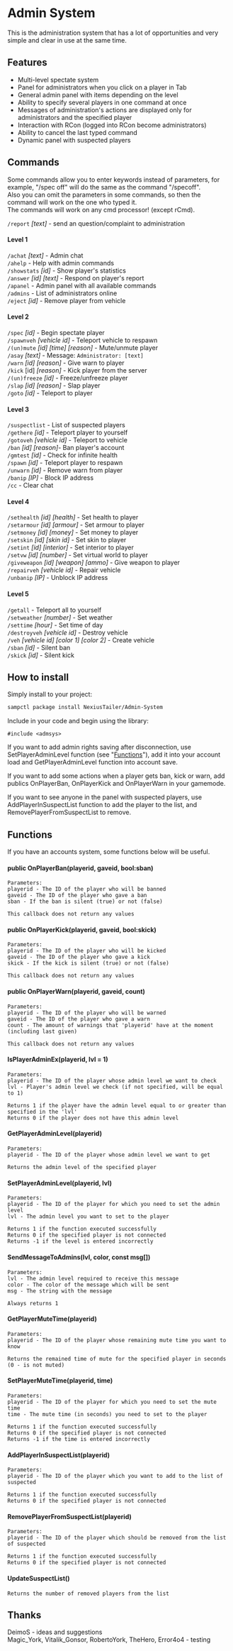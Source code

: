 # Admin System

This is the administration system that has a lot of opportunities and very simple and clear in use at the same time.

## Features
* Multi-level spectate system
* Panel for administrators when you click on a player in Tab
* General admin panel with items depending on the level
* Ability to specify several players in one command at once
* Messages of administration's actions are displayed only for administrators and the specified player
* Interaction with RCon (logged into RCon become administrators)
* Ability to cancel the last typed command
* Dynamic panel with suspected players

## Commands
Some commands allow you to enter keywords instead of parameters, for example, "/spec off" will do the same as the command "/specoff".  
Also you can omit the parameters in some commands, so then the command will work on the one who typed it.  
The commands will work on any cmd processor! (except rCmd).

`/report` *[text]* - send an question/complaint to administration

#### Level 1
`/achat` *[text]* - Admin chat  
`/ahelp` - Help with admin commands  
`/showstats` *[id]* - Show player's statistics  
`/answer` *[id]* *[text]* - Respond on player's report  
`/apanel` - Admin panel with all available commands  
`/admins` - List of administrators online  
`/eject` *[id]* - Remove player from vehicle

#### Level 2
`/spec` *[id]* - Begin spectate player  
`/spawnveh` *[vehicle id]* - Teleport vehicle to respawn  
`/(un)mute` *[id]* *[time]* *[reason]* - Mute/unmute player  
`/asay` *[text]* - Message: `Administrator: [text]`  
`/warn` *[id]* *[reason]* - Give warn to player  
`/kick` [id] *[reason]* - Kick player from the server  
`/(un)freeze` *[id]* - Freeze/unfreeze player  
`/slap` *[id]* *[reason]* - Slap player  
`/goto` *[id]* - Teleport to player

#### Level 3
`/suspectlist` - List of suspected players  
`/gethere` *[id]* - Teleport player to yourself  
`/gotoveh` *[vehicle id]* - Teleport to vehicle  
`/ban` *[id]* *[reason]*- Ban player's account  
`/gmtest` *[id]* - Check for infinite health  
`/spawn` *[id]* - Teleport player to respawn  
`/unwarn` *[id]* - Remove warn from player  
`/banip` *[IP]* - Block IP address  
`/cc` - Clear chat

#### Level 4
`/sethealth` *[id]* *[health]* - Set health to player  
`/setarmour` *[id]* *[armour]* - Set armour to player  
`/setmoney` *[id]* *[money]* - Set money to player  
`/setskin` *[id]* *[skin id]* - Set skin to player  
`/setint` *[id]* *[interior]* - Set interior to player  
`/setvw` *[id]* *[number]* - Set virtual world to player  
`/giveweapon` *[id]* *[weapon]* *[ammo]* - Give weapon to player  
`/repairveh` *[vehicle id]* - Repair vehicle  
`/unbanip` *[IP]* - Unblock IP address

#### Level 5
`/getall` - Teleport all to yourself  
`/setweather` *[number]* - Set weather  
`/settime` *[hour]* - Set time of day  
`/destroyveh` *[vehicle id]* - Destroy vehicle  
`/veh` *[vehicle id]* *[color 1]* *[color 2]* - Create vehicle  
`/sban` *[id]* - Silent ban  
`/skick` *[id]* - Silent kick

## How to install
Simply install to your project:
```bash
sampctl package install NexiusTailer/Admin-System
```

Include in your code and begin using the library:
```pawn
#include <admsys>
```

If you want to add admin rights saving after disconnection, use SetPlayerAdminLevel function (see "[Functions](README.md#functions)"), add it into your account load and GetPlayerAdminLevel function into account save.

If you want to add some actions when a player gets ban, kick or warn, add publics OnPlayerBan, OnPlayerKick and OnPlayerWarn in your gamemode.

If you want to see anyone in the panel with suspected players, use AddPlayerInSuspectList function to add the player to the list, and RemovePlayerFromSuspectList to remove.

## Functions
If you have an accounts system, some functions below will be useful.

#### public OnPlayerBan(playerid, gaveid, bool:sban)
```
Parameters:
playerid - The ID of the player who will be banned
gaveid - The ID of the player who gave a ban
sban - If the ban is silent (true) or not (false)

This callback does not return any values
```

#### public OnPlayerKick(playerid, gaveid, bool:skick)
```
Parameters:
playerid - The ID of the player who will be kicked
gaveid - The ID of the player who gave a kick
skick - If the kick is silent (true) or not (false)

This callback does not return any values
```

#### public OnPlayerWarn(playerid, gaveid, count)
```
Parameters:
playerid - The ID of the player who will be warned
gaveid - The ID of the player who gave a warn
count - The amount of warnings that 'playerid' have at the moment (including last given)

This callback does not return any values
```

#### IsPlayerAdminEx(playerid, lvl = 1)
```
Parameters:
playerid - The ID of the player whose admin level we want to check
lvl - Player's admin level we check (if not specified, will be equal to 1)

Returns 1 if the player have the admin level equal to or greater than specified in the 'lvl'
Returns 0 if the player does not have this admin level
```

#### GetPlayerAdminLevel(playerid)
```
Parameters:
playerid - The ID of the player whose admin level we want to get

Returns the admin level of the specified player
```

#### SetPlayerAdminLevel(playerid, lvl)
```
Parameters:
playerid - The ID of the player for which you need to set the admin level
lvl - The admin level you want to set to the player

Returns 1 if the function executed successfully
Returns 0 if the specified player is not connected
Returns -1 if the level is entered incorrectly
```

#### SendMessageToAdmins(lvl, color, const msg[])
```
Parameters:
lvl - The admin level required to receive this message
color - The color of the message which will be sent
msg - The string with the message

Always returns 1
```

#### GetPlayerMuteTime(playerid)
```
Parameters:
playerid - The ID of the player whose remaining mute time you want to know

Returns the remained time of mute for the specified player in seconds (0 - is not muted)
```

#### SetPlayerMuteTime(playerid, time)
```
Parameters:
playerid - The ID of the player for which you need to set the mute time
time - The mute time (in seconds) you need to set to the player

Returns 1 if the function executed successfully
Returns 0 if the specified player is not connected
Returns -1 if the time is entered incorrectly
```

#### AddPlayerInSuspectList(playerid)
```
Parameters:
playerid - The ID of the player which you want to add to the list of suspected

Returns 1 if the function executed successfully
Returns 0 if the specified player is not connected
```

#### RemovePlayerFromSuspectList(playerid)
```
Parameters:
playerid - The ID of the player which should be removed from the list of suspected

Returns 1 if the function executed successfully
Returns 0 if the specified player is not connected
```

#### UpdateSuspectList()
```
Returns the number of removed players from the list
```

## Thanks
DeimoS - ideas and suggestions  
Magic_York, Vitalik_Gonsor, RobertoYork, TheHero, Error4o4 - testing

